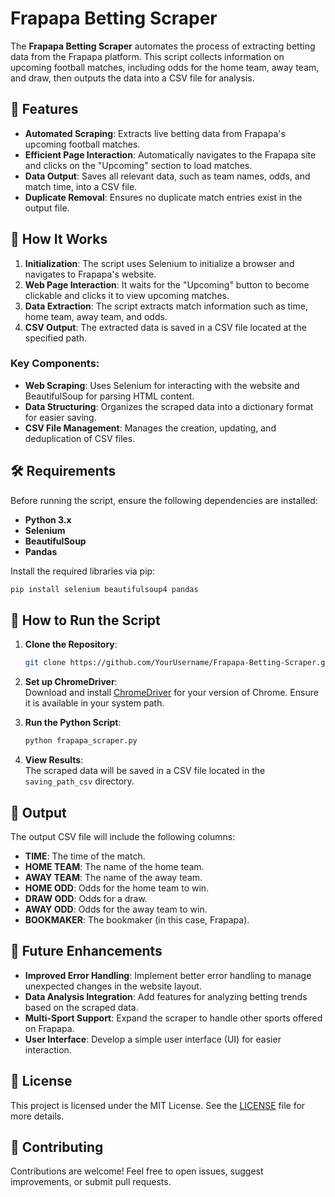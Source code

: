 # Frapapa Betting Scraper

The **Frapapa Betting Scraper** automates the process of extracting betting data from the Frapapa platform. This script collects information on upcoming football matches, including odds for the home team, away team, and draw, then outputs the data into a CSV file for analysis.

## 📌 Features

- **Automated Scraping**: Extracts live betting data from Frapapa's upcoming football matches.
- **Efficient Page Interaction**: Automatically navigates to the Frapapa site and clicks on the "Upcoming" section to load matches.
- **Data Output**: Saves all relevant data, such as team names, odds, and match time, into a CSV file.
- **Duplicate Removal**: Ensures no duplicate match entries exist in the output file.

## 🚀 How It Works

1. **Initialization**: The script uses Selenium to initialize a browser and navigates to Frapapa's website.
2. **Web Page Interaction**: It waits for the "Upcoming" button to become clickable and clicks it to view upcoming matches.
3. **Data Extraction**: The script extracts match information such as time, home team, away team, and odds.
4. **CSV Output**: The extracted data is saved in a CSV file located at the specified path.

### Key Components:

- **Web Scraping**: Uses Selenium for interacting with the website and BeautifulSoup for parsing HTML content.
- **Data Structuring**: Organizes the scraped data into a dictionary format for easier saving.
- **CSV File Management**: Manages the creation, updating, and deduplication of CSV files.

## 🛠️ Requirements

Before running the script, ensure the following dependencies are installed:

- **Python 3.x**
- **Selenium**
- **BeautifulSoup**
- **Pandas**

Install the required libraries via pip:
```bash
pip install selenium beautifulsoup4 pandas
```

## 🏃 How to Run the Script

1. **Clone the Repository**:
   ```bash
   git clone https://github.com/YourUsername/Frapapa-Betting-Scraper.git
   ```

2. **Set up ChromeDriver**:  
   Download and install [ChromeDriver](https://sites.google.com/a/chromium.org/chromedriver/) for your version of Chrome. Ensure it is available in your system path.

3. **Run the Python Script**:
   ```bash
   python frapapa_scraper.py
   ```

4. **View Results**:  
   The scraped data will be saved in a CSV file located in the `saving_path_csv` directory.

## 📁 Output

The output CSV file will include the following columns:
- **TIME**: The time of the match.
- **HOME TEAM**: The name of the home team.
- **AWAY TEAM**: The name of the away team.
- **HOME ODD**: Odds for the home team to win.
- **DRAW ODD**: Odds for a draw.
- **AWAY ODD**: Odds for the away team to win.
- **BOOKMAKER**: The bookmaker (in this case, Frapapa).

## 🔧 Future Enhancements

- **Improved Error Handling**: Implement better error handling to manage unexpected changes in the website layout.
- **Data Analysis Integration**: Add features for analyzing betting trends based on the scraped data.
- **Multi-Sport Support**: Expand the scraper to handle other sports offered on Frapapa.
- **User Interface**: Develop a simple user interface (UI) for easier interaction.

## 📝 License

This project is licensed under the MIT License. See the [LICENSE](LICENSE) file for more details.

## 🤝 Contributing

Contributions are welcome! Feel free to open issues, suggest improvements, or submit pull requests.

